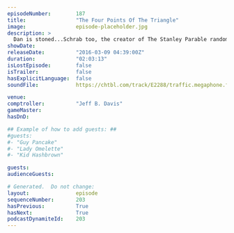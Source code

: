 ```yaml
---
episodeNumber:        187
title:                "The Four Points Of The Triangle"
image:                episode-placeholder.jpg
description: >
  Dan is stoned...Schrab too, the creator of The Stanley Parable randomly joins the stage and Spencer steals the show with some improv. Watch the video at harmontown.com/live!
showDate:             
releaseDate:          "2016-03-09 04:39:00Z"
duration:             "02:03:13"
isLostEpisode:        false
isTrailer:            false
hasExplicitLanguage:  false
soundFile:            https://chtbl.com/track/E2288/traffic.megaphone.fm/STA8942295485.mp3?updated=1560383937

venue:                
comptroller:          "Jeff B. Davis"
gameMaster:           
hasDnD:               

## Example of how to add guests: ##
#guests:
#- "Guy Pancake"
#- "Lady Omelette"
#- "Kid Hashbrown"

guests:
audienceGuests:

# Generated.  Do not change:
layout:               episode
sequenceNumber:       203
hasPrevious:          True
hasNext:              True
podcastDynamiteId:    203
---
```


<!-- The episode description will be rendered here -->
<!-- Add your content below here -->

